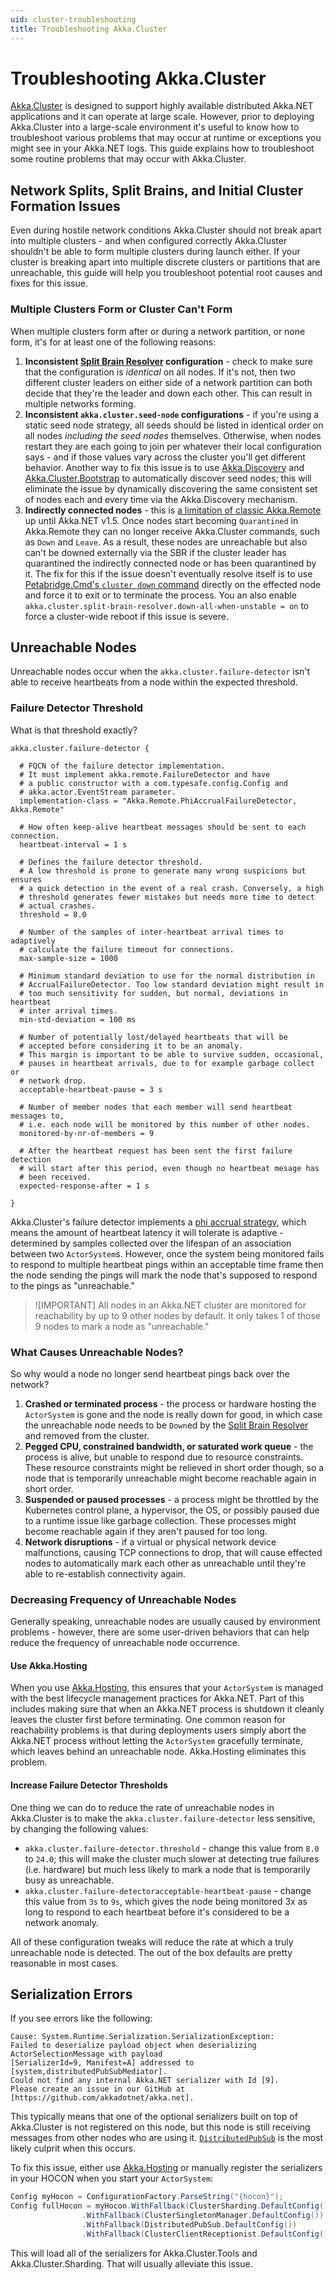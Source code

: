 ```yaml
---
uid: cluster-troubleshooting
title: Troubleshooting Akka.Cluster
---
```


# Troubleshooting Akka.Cluster

[Akka.Cluster](xref:cluster-overview) is designed to support highly available distributed Akka.NET applications and it can operate at large scale. However, prior to deploying Akka.Cluster into a large-scale environment it's useful to know how to troubleshoot various problems that may occur at runtime or exceptions you might see in your Akka.NET logs. This guide explains how to troubleshoot some routine problems that may occur with Akka.Cluster.

## Network Splits, Split Brains, and Initial Cluster Formation Issues

Even during hostile network conditions Akka.Cluster should not break apart into multiple clusters - and when configured correctly Akka.Cluster shouldn't be able to form multiple clusters during launch either. If your cluster is breaking apart into multiple discrete clusters or partitions that are unreachable, this guide will help you troubleshoot potential root causes and fixes for this issue.

### Multiple Clusters Form or Cluster Can't Form

When multiple clusters form after or during a network partition, or none form, it's for at least one of the following reasons:

1. **Inconsistent [Split Brain Resolver](xref:split-brain-resolver) configuration** - check to make sure that the configuration is _identical_ on all nodes. If it's not, then two different cluster leaders on either side of a network partition can both decide that they're the leader and down each other. This can result in multiple networks forming.
2. **Inconsistent `akka.cluster.seed-node` configurations** - if you're using a static seed node strategy, all seeds should be listed in identical order on all nodes _including the seed nodes_ themselves. Otherwise, when nodes restart they are each going to join per whatever their local configuration says - and if those values vary across the cluster you'll get different behavior. Another way to fix this issue is to use [Akka.Discovery](xref:akka-discovery) and [Akka.Cluster.Bootstrap](https://github.com/akkadotnet/Akka.Management) to automatically discover seed nodes; this will eliminate the issue by dynamically discovering the same consistent set of nodes each and every time via the Akka.Discovery mechanism.
3. **Indirectly connected nodes** - this is [a limitation of classic Akka.Remote](https://github.com/akkadotnet/akka.net/issues/4757) up until Akka.NET v1.5. Once nodes start becoming `Quarantined` in Akka.Remote they can no longer receive Akka.Cluster commands, such as `Down` and `Leave`. As a result, these nodes are unreachable but also can't be downed externally via the SBR if the cluster leader has quarantined the indirectly connected node or has been quarantined by it. The fix for this if the issue doesn't eventually resolve itself is to use [Petabridge.Cmd's `cluster down` command](https://cmd.petabridge.com/articles/commands/cluster-commands.html#cluster-down) directly on the effected node and force it to exit or to terminate the process. You an also enable `akka.cluster.split-brain-resolver.down-all-when-unstable = on` to force a cluster-wide reboot if this issue is severe.

## Unreachable Nodes

Unreachable nodes occur when the `akka.cluster.failure-detector` isn't able to receive heartbeats from a node within the expected threshold.

### Failure Detector Threshold

What is that threshold exactly?

```hocon
akka.cluster.failure-detector {

  # FQCN of the failure detector implementation.
  # It must implement akka.remote.FailureDetector and have
  # a public constructor with a com.typesafe.config.Config and
  # akka.actor.EventStream parameter.
  implementation-class = "Akka.Remote.PhiAccrualFailureDetector, Akka.Remote"

  # How often keep-alive heartbeat messages should be sent to each connection.
  heartbeat-interval = 1 s

  # Defines the failure detector threshold.
  # A low threshold is prone to generate many wrong suspicions but ensures
  # a quick detection in the event of a real crash. Conversely, a high
  # threshold generates fewer mistakes but needs more time to detect
  # actual crashes.
  threshold = 8.0

  # Number of the samples of inter-heartbeat arrival times to adaptively
  # calculate the failure timeout for connections.
  max-sample-size = 1000

  # Minimum standard deviation to use for the normal distribution in
  # AccrualFailureDetector. Too low standard deviation might result in
  # too much sensitivity for sudden, but normal, deviations in heartbeat
  # inter arrival times.
  min-std-deviation = 100 ms

  # Number of potentially lost/delayed heartbeats that will be
  # accepted before considering it to be an anomaly.
  # This margin is important to be able to survive sudden, occasional,
  # pauses in heartbeat arrivals, due to for example garbage collect or
  # network drop.
  acceptable-heartbeat-pause = 3 s

  # Number of member nodes that each member will send heartbeat messages to,
  # i.e. each node will be monitored by this number of other nodes.
  monitored-by-nr-of-members = 9

  # After the heartbeat request has been sent the first failure detection
  # will start after this period, even though no heartbeat mesage has
  # been received.
  expected-response-after = 1 s

}
```

Akka.Cluster's failure detector implements a [phi accrual strategy](https://medium.com/@arpitbhayani/phi-%CF%86-accrual-failure-detection-79c21ce53a7a), which means the amount of heartbeat latency it will tolerate is adaptive - determined by samples collected over the lifespan of an association between two `ActorSystem`s. However, once the system being monitored fails to respond to multiple heartbeat pings within an acceptable time frame then the node sending the pings will mark the node that's supposed to respond to the pings as "unreachable."

> ![IMPORTANT]
> All nodes in an Akka.NET cluster are monitored for reachability by up to 9 other nodes by default. It only takes 1 of those 9 nodes to mark a node as "unreachable."

### What Causes Unreachable Nodes?

So why would a node no longer send heartbeat pings back over the network?

1. **Crashed or terminated process** - the process or hardware hosting the `ActorSystem` is gone and the node is really down for good, in which case the unreachable node needs to be `Down`ed by the [Split Brain Resolver](xref:split-brain-resolver) and removed from the cluster.
2. **Pegged CPU, constrained bandwidth, or saturated work queue** - the process is alive, but unable to respond due to resource constraints. These resource constraints might be relieved in short order though, so a node that is temporarily unreachable might become reachable again in short order.
3. **Suspended or paused processes** - a process might be throttled by the Kubernetes control plane, a hypervisor, the OS, or possibly paused due to a runtime issue like garbage collection. These processes might become reachable again if they aren't paused for too long.
4. **Network disruptions** - if a virtual or physical network device malfunctions, causing TCP connections to drop, that will cause effected nodes to automatically mark each other as unreachable until they're able to re-establish connectivity again.

### Decreasing Frequency of Unreachable Nodes

Generally speaking, unreachable nodes are usually caused by environment problems - however, there are some user-driven behaviors that can help reduce the frequency of unreachable node occurrence.

#### Use Akka.Hosting

When you use [Akka.Hosting](https://github.com/akkadotnet/Akka.Hosting), this ensures that your `ActorSystem` is managed with the best lifecycle management practices for Akka.NET. Part of this includes making sure that when an Akka.NET process is shutdown it cleanly leaves the cluster first before terminating. One common reason for reachability problems is that during deployments users simply abort the Akka.NET process without letting the `ActorSystem` gracefully terminate, which leaves behind an unreachable node. Akka.Hosting eliminates this problem.

#### Increase Failure Detector Thresholds

One thing we can do to reduce the rate of unreachable nodes in Akka.Cluster is to make the `akka.cluster.failure-detector` less sensitive, by changing the following values:

* `akka.cluster.failure-detector.threshold` - change this value from `8.0` to `24.0`; this will make the cluster much slower at detecting true failures (i.e. hardware) but much less likely to mark a node that is temporarily busy as unreachable.
* `akka.cluster.failure-detectoracceptable-heartbeat-pause` - change this value from `3s` to `9s`, which gives the node being monitored 3x as long to respond to each heartbeat before it's considered to be a network anomaly.

All of these configuration tweaks will reduce the rate at which a truly unreachable node is detected. The out of the box defaults are pretty reasonable in most cases.

## Serialization Errors

If you see errors like the following:

```text
Cause: System.Runtime.Serialization.SerializationException:
Failed to deserialize payload object when deserializing ActorSelectionMessage with payload
[SerializerId=9, Manifest=A] addressed to [system,distributedPubSubMediator].
Could not find any internal Akka.NET serializer with Id [9].
Please create an issue in our GitHub at [https://github.com/akkadotnet/akka.net].
```

This typically means that one of the optional serializers built on top of Akka.Cluster is not registered on this node, but this node is still receiving messages from other nodes who are using it. [`DistributedPubSub`](xref:distributed-publish-subscribe) is the most likely culprit when this occurs.


To fix this issue, either use [Akka.Hosting](https://github.com/akkadotnet/Akka.Hosting) or manually register the serializers in your HOCON when you start your `ActorSystem`:

```csharp
Config myHocon = ConfigurationFactory.ParseString("{hocon}");
Config fullHocon = myHocon.WithFallback(ClusterSharding.DefaultConfig()
                .WithFallback(ClusterSingletonManager.DefaultConfig())
                .WithFallback(DistributedPubSub.DefaultConfig())
                .WithFallback(ClusterClientReceptionist.DefaultConfig()));
```

This will load all of the serializers for Akka.Cluster.Tools and Akka.Cluster.Sharding. That will usually alleviate this issue.